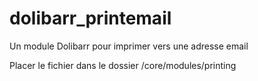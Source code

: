 # dolibarr_printemail
Un module Dolibarr pour imprimer vers une adresse email

Placer le fichier dans le dossier /core/modules/printing